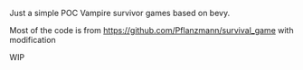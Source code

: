 Just a simple POC Vampire survivor games based on bevy.

Most of the code is from https://github.com/Pflanzmann/survival_game with modification

WIP
